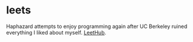 # leets
Haphazard attempts to enjoy programming again after UC Berkeley ruined everything I liked about myself. [LeetHub](https://github.com/QasimWani/LeetHub).
